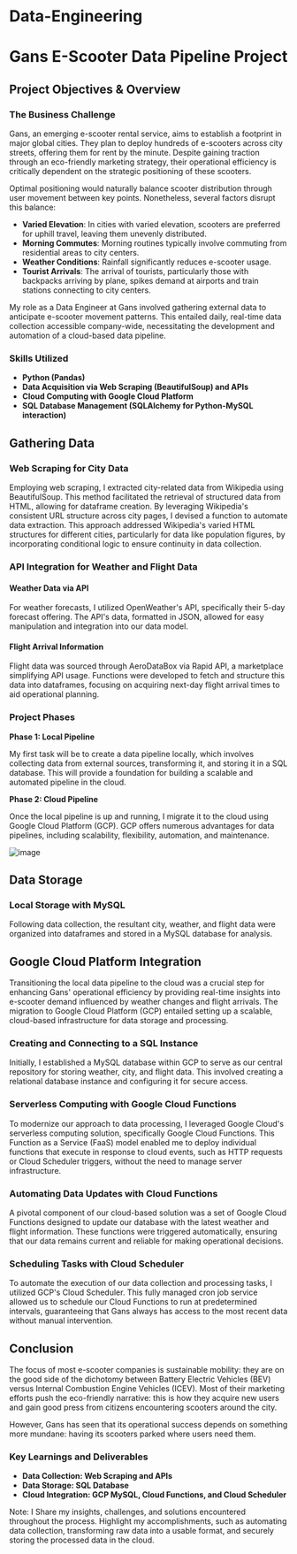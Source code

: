 # Data-Engineering
# Gans E-Scooter Data Pipeline Project

## Project Objectives & Overview

### The Business Challenge

Gans, an emerging e-scooter rental service, aims to establish a footprint in major global cities. They plan to deploy hundreds of e-scooters across city streets, offering them for rent by the minute. Despite gaining traction through an eco-friendly marketing strategy, their operational efficiency is critically dependent on the strategic positioning of these scooters.

Optimal positioning would naturally balance scooter distribution through user movement between key points. Nonetheless, several factors disrupt this balance:

- **Varied Elevation**: In cities with varied elevation, scooters are preferred for uphill travel, leaving them unevenly distributed.
- **Morning Commutes**: Morning routines typically involve commuting from residential areas to city centers.
- **Weather Conditions**: Rainfall significantly reduces e-scooter usage.
- **Tourist Arrivals**: The arrival of tourists, particularly those with backpacks arriving by plane, spikes demand at airports and train stations connecting to city centers.

My role as a Data Engineer at Gans involved gathering external data to anticipate e-scooter movement patterns. This entailed daily, real-time data collection accessible company-wide, necessitating the development and automation of a cloud-based data pipeline.

### Skills Utilized

- **Python (Pandas)**
- **Data Acquisition via Web Scraping (BeautifulSoup) and APIs**
- **Cloud Computing with Google Cloud Platform**
- **SQL Database Management (SQLAlchemy for Python-MySQL interaction)**

## Gathering Data

### Web Scraping for City Data

Employing web scraping, I extracted city-related data from Wikipedia using BeautifulSoup. This method facilitated the retrieval of structured data from HTML, allowing for dataframe creation. By leveraging Wikipedia's consistent URL structure across city pages, I devised a function to automate data extraction. This approach addressed Wikipedia's varied HTML structures for different cities, particularly for data like population figures, by incorporating conditional logic to ensure continuity in data collection.

### API Integration for Weather and Flight Data

#### Weather Data via API

For weather forecasts, I utilized OpenWeather's API, specifically their 5-day forecast offering. The API's data, formatted in JSON, allowed for easy manipulation and integration into our data model.

#### Flight Arrival Information

Flight data was sourced through AeroDataBox via Rapid API, a marketplace simplifying API usage. Functions were developed to fetch and structure this data into dataframes, focusing on acquiring next-day flight arrival times to aid operational planning.


### Project Phases

**Phase 1: Local Pipeline**

My first task will be to create a data pipeline locally, which involves collecting data from external sources, transforming it, and storing it in a SQL database. This will provide a foundation for building a scalable and automated pipeline in the cloud.

**Phase 2: Cloud Pipeline**

Once the local pipeline is up and running, I migrate it to the cloud using Google Cloud Platform (GCP). GCP offers numerous advantages for data pipelines, including scalability, flexibility, automation, and maintenance.


![image](https://github.com/NuriaAmezaga/Data-Engineering/assets/168557674/0673f1a2-7c0f-4e83-8c5c-50d29f1a3b66)




## Data Storage

### Local Storage with MySQL

Following data collection, the resultant city, weather, and flight data were organized into dataframes and stored in a MySQL database for analysis.

## Google Cloud Platform Integration

Transitioning the local data pipeline to the cloud was a crucial step for enhancing Gans' operational efficiency by providing real-time insights into e-scooter demand influenced by weather changes and flight arrivals. The migration to Google Cloud Platform (GCP) entailed setting up a scalable, cloud-based infrastructure for data storage and processing.

### Creating and Connecting to a SQL Instance

Initially, I established a MySQL database within GCP to serve as our central repository for storing weather, city, and flight data. This involved creating a relational database instance and configuring it for secure access.

### Serverless Computing with Google Cloud Functions

To modernize our approach to data processing, I leveraged Google Cloud's serverless computing solution, specifically Google Cloud Functions. This Function as a Service (FaaS) model enabled me to deploy individual functions that execute in response to cloud events, such as HTTP requests or Cloud Scheduler triggers, without the need to manage server infrastructure.

### Automating Data Updates with Cloud Functions

A pivotal component of our cloud-based solution was a set of Google Cloud Functions designed to update our database with the latest weather and flight information. These functions were triggered automatically, ensuring that our data remains current and reliable for making operational decisions.

### Scheduling Tasks with Cloud Scheduler

To automate the execution of our data collection and processing tasks, I utilized GCP's Cloud Scheduler. This fully managed cron job service allowed us to schedule our Cloud Functions to run at predetermined intervals, guaranteeing that Gans always has access to the most recent data without manual intervention.

## Conclusion

The focus of most e-scooter companies is sustainable mobility: they are on the good side of the dichotomy between Battery Electric Vehicles (BEV) versus Internal Combustion Engine Vehicles (ICEV). Most of their marketing efforts push the eco-friendly narrative: this is how they acquire new users and gain good press from citizens encountering scooters around the city.

However, Gans has seen that its operational success depends on something more mundane: having its scooters parked where users need them.


### Key Learnings and Deliverables

- **Data Collection: Web Scraping and APIs**
- **Data Storage: SQL Database**
- **Cloud Integration: GCP MySQL, Cloud Functions, and Cloud Scheduler**

Note: I Share my insights, challenges, and solutions encountered throughout the process. Highlight my accomplishments, such as automating data collection, transforming raw data into a usable format, and securely storing the processed data in the cloud. 





